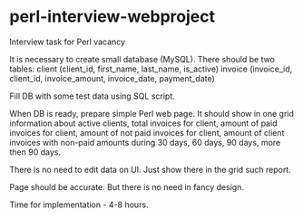 perl-interview-webproject
=========================

Interview task for Perl vacancy

It is necessary to create small database (MySQL). There should be two tables: 
client (client_id, first_name, last_name, is_active)
invoice (invoice_id, client_id, invoice_amount, invoice_date, payment_date)

Fill DB with some test data using SQL script.

When DB is ready, prepare simple Perl web page. It should show in one grid information about active clients, total invoices for client, amount of paid invoices for client, amount of not paid invoices for client, amount of client invoices with non-paid amounts during 30 days, 60 days, 90 days, more then 90 days.

There is no need to edit data on UI. Just show there in the grid such report.

Page should be accurate. But there is no need in fancy design.

Time for implementation - 4-8 hours.
